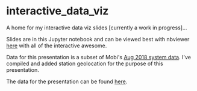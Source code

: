 # interactive_data_viz
A home for my interactive data viz slides [currently a work in progress]...

Slides are in this Jupyter notebook and can be viewed best with nbviewer [here](https://nbviewer.jupyter.org/github/jessimk/interactive_data_viz/blob/master/Jupyter_Interactive_Data_Viz.ipynb) with all of the interactive awesome.

Data for this presentation is a subset of Mobi's [Aug 2018 system data](https://www.mobibikes.ca/en/system-data). I've compiled and added station geolocation for the purpose of this presentation.

The data for the presentation can be found [here](https://raw.githubusercontent.com/jessimk/interactive_data_viz/master/mobi_data_presentation_subset.csv).
